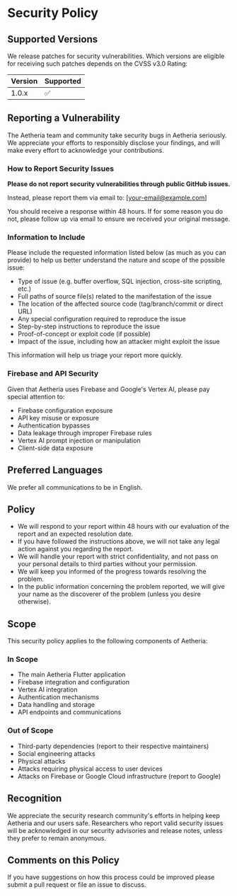 # Security Policy

## Supported Versions

We release patches for security vulnerabilities. Which versions are eligible for receiving such patches depends on the CVSS v3.0 Rating:

| Version | Supported          |
| ------- | ------------------ |
| 1.0.x   | :white_check_mark: |

## Reporting a Vulnerability

The Aetheria team and community take security bugs in Aetheria seriously. We appreciate your efforts to responsibly disclose your findings, and will make every effort to acknowledge your contributions.

### How to Report Security Issues

**Please do not report security vulnerabilities through public GitHub issues.**

Instead, please report them via email to: [your-email@example.com]

You should receive a response within 48 hours. If for some reason you do not, please follow up via email to ensure we received your original message.

### Information to Include

Please include the requested information listed below (as much as you can provide) to help us better understand the nature and scope of the possible issue:

* Type of issue (e.g. buffer overflow, SQL injection, cross-site scripting, etc.)
* Full paths of source file(s) related to the manifestation of the issue
* The location of the affected source code (tag/branch/commit or direct URL)
* Any special configuration required to reproduce the issue
* Step-by-step instructions to reproduce the issue
* Proof-of-concept or exploit code (if possible)
* Impact of the issue, including how an attacker might exploit the issue

This information will help us triage your report more quickly.

### Firebase and API Security

Given that Aetheria uses Firebase and Google's Vertex AI, please pay special attention to:

* Firebase configuration exposure
* API key misuse or exposure
* Authentication bypasses
* Data leakage through improper Firebase rules
* Vertex AI prompt injection or manipulation
* Client-side data exposure

## Preferred Languages

We prefer all communications to be in English.

## Policy

* We will respond to your report within 48 hours with our evaluation of the report and an expected resolution date.
* If you have followed the instructions above, we will not take any legal action against you regarding the report.
* We will handle your report with strict confidentiality, and not pass on your personal details to third parties without your permission.
* We will keep you informed of the progress towards resolving the problem.
* In the public information concerning the problem reported, we will give your name as the discoverer of the problem (unless you desire otherwise).

## Scope

This security policy applies to the following components of Aetheria:

### In Scope
* The main Aetheria Flutter application
* Firebase integration and configuration
* Vertex AI integration
* Authentication mechanisms
* Data handling and storage
* API endpoints and communications

### Out of Scope
* Third-party dependencies (report to their respective maintainers)
* Social engineering attacks
* Physical attacks
* Attacks requiring physical access to user devices
* Attacks on Firebase or Google Cloud infrastructure (report to Google)

## Recognition

We appreciate the security research community's efforts in helping keep Aetheria and our users safe. Researchers who report valid security issues will be acknowledged in our security advisories and release notes, unless they prefer to remain anonymous.

## Comments on this Policy

If you have suggestions on how this process could be improved please submit a pull request or file an issue to discuss.
